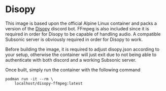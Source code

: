 # Disopy
This image is based upon the official Alpine Linux container and packs a version of the [Disopy](https://pypi.org/project/disopy/) discord bot. FFmpeg is also included since it is required in order for Disopy to be capable of handling audio.
A compatible Subsonic server is obviously required in order for Disopy to work.

Before building the image, it is required to adjust disopy.json according to your setup, otherwise the container will just exit due to not being able to authenticate with both discord and a working Subsonic server.

Once built, simply run the container with the following command

```
podman run -it --rm \
    localhost/disopy-ffmpeg:latest
```
